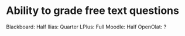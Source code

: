 # Ability to grade free text questions

Blackboard: Half
Ilias: Quarter
LPlus: Full
Moodle: Half
OpenOlat: ?